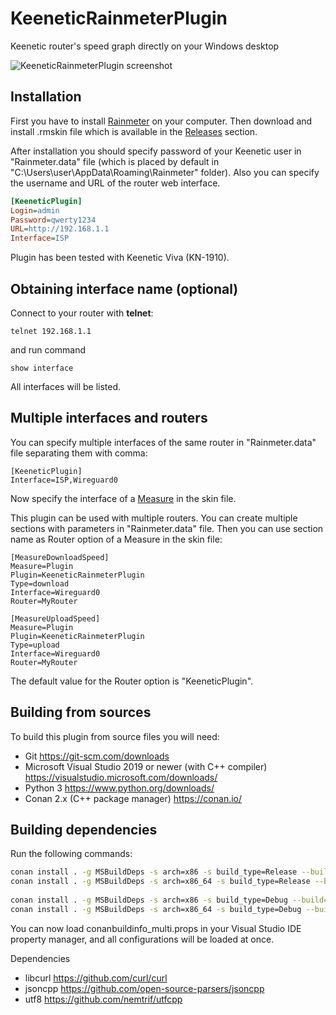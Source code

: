 # KeeneticRainmeterPlugin
Keenetic router's speed graph directly on your Windows desktop

![KeeneticRainmeterPlugin screenshot](https://i.imgur.com/UhVCydL.png)


## Installation

First you have to install [Rainmeter](https://www.rainmeter.net/) on your computer. Then download and install .rmskin file which is available in the [Releases](https://github.com/zenden2k/KeeneticRainmeterPlugin/releases) section.

After installation you should specify password of your Keenetic user in "Rainmeter.data" file (which is placed by default in "C:\Users\user\AppData\Roaming\Rainmeter" folder).
Also you can specify the username and URL of the router web interface.

```ini
[KeeneticPlugin]
Login=admin
Password=qwerty1234
URL=http://192.168.1.1
Interface=ISP
```

Plugin has been tested with Keenetic Viva (KN-1910).

## Obtaining interface name (optional)

Connect to your router with **telnet**:

```
telnet 192.168.1.1
```
and run command

```
show interface
```

All interfaces will be listed.

## Multiple interfaces and routers

You can specify multiple interfaces of the same router in "Rainmeter.data" file separating them with comma:

```
[KeeneticPlugin]
Interface=ISP,Wireguard0
```
Now specify the interface of a [Measure](https://docs.rainmeter.net/manual/measures/) in the skin file.

This plugin can be used with multiple routers.
You can create multiple sections with parameters in "Rainmeter.data" file. 
Then you can use section name as Router option of a Measure in the skin file: 

```
[MeasureDownloadSpeed]
Measure=Plugin
Plugin=KeeneticRainmeterPlugin
Type=download
Interface=Wireguard0
Router=MyRouter

[MeasureUploadSpeed]
Measure=Plugin
Plugin=KeeneticRainmeterPlugin
Type=upload
Interface=Wireguard0
Router=MyRouter
```

The default value for the Router option is "KeeneticPlugin". 

## Building from sources

To build this plugin from source files you will need:

- Git https://git-scm.com/downloads
- Microsoft Visual Studio 2019 or newer (with C++ compiler) https://visualstudio.microsoft.com/downloads/
- Python 3 https://www.python.org/downloads/
- Conan 2.x (C++ package manager) https://conan.io/

## Building dependencies

Run the following commands:

```bash
conan install . -g MSBuildDeps -s arch=x86 -s build_type=Release --build=missing -s compiler.runtime=static
conan install . -g MSBuildDeps -s arch=x86_64 -s build_type=Release --build=missing -s compiler.runtime=static
  
conan install . -g MSBuildDeps -s arch=x86 -s build_type=Debug --build=missing -s compiler.runtime=static
conan install . -g MSBuildDeps -s arch=x86_64 -s build_type=Debug --build=missing -s compiler.runtime=static
```

You can now load conanbuildinfo_multi.props in your Visual Studio IDE property manager, and all configurations will be loaded at once.

Dependencies

- libcurl https://github.com/curl/curl 
- jsoncpp https://github.com/open-source-parsers/jsoncpp
- utf8 https://github.com/nemtrif/utfcpp